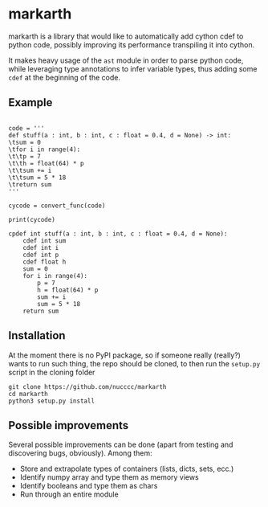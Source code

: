 # markarth

markarth is a library that would like to automatically add cython cdef to python code, possibly improving its performance transpiling it into cython.

It makes heavy usage of the `ast` module in order to parse python code, while leveraging type annotations to infer variable types, thus adding some `cdef` at the beginning of the code.

## Example

```from markarth import convert_func

code = '''
def stuff(a : int, b : int, c : float = 0.4, d = None) -> int:
\tsum = 0
\tfor i in range(4):
\t\tp = 7
\t\th = float(64) * p
\t\tsum += i
\t\tsum = 5 * 18
\treturn sum
'''

cycode = convert_func(code)

print(cycode)
```

```
cpdef int stuff(a : int, b : int, c : float = 0.4, d = None):
	cdef int sum
	cdef int i
	cdef int p
	cdef float h
	sum = 0
	for i in range(4):
		p = 7
		h = float(64) * p
		sum += i
		sum = 5 * 18
	return sum
```

## Installation

At the moment there is no PyPI package, so if someone really (really?) wants to run such thing, the repo should be cloned, to then run the `setup.py` script in the cloning folder 

```
git clone https://github.com/nucccc/markarth
cd markarth
python3 setup.py install
```

## Possible improvements

Several possible improvements can be done (apart from testing and discovering bugs, obviously). Among them:

- Store and extrapolate types of containers (lists, dicts, sets, ecc.)
- Identify numpy array and type them as memory views
- Identify booleans and type them as chars
- Run through an entire module